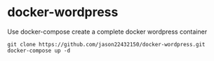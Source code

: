 # docker-wordpress
Use docker-compose create a complete docker wordpress container

```copy
git clone https://github.com/jason22432150/docker-wordpress.git
docker-compose up -d
```

